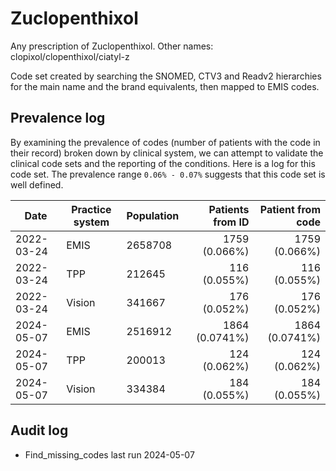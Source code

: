 # Zuclopenthixol

Any prescription of Zuclopenthixol. Other names: clopixol/clopenthixol/ciatyl-z

Code set created by searching the SNOMED, CTV3 and Readv2 hierarchies for the main name and the brand equivalents, then mapped to EMIS codes.

## Prevalence log

By examining the prevalence of codes (number of patients with the code in their record) broken down by clinical system, we can attempt to validate the clinical code sets and the reporting of the conditions. Here is a log for this code set. The prevalence range `0.06% - 0.07%` suggests that this code set is well defined.

| Date       | Practice system | Population | Patients from ID | Patient from code |
| ---------- | --------------- | ---------- | ---------------: | ----------------: |
| 2022-03-24 | EMIS            | 2658708    |    1759 (0.066%) |     1759 (0.066%) |
| 2022-03-24 | TPP             | 212645     |     116 (0.055%) |      116 (0.055%) |
| 2022-03-24 | Vision          | 341667     |     176 (0.052%) |      176 (0.052%) |
| 2024-05-07 | EMIS            | 2516912    |   1864 (0.0741%) |    1864 (0.0741%) |
| 2024-05-07 | TPP             | 200013     |     124 (0.062%) |      124 (0.062%) |
| 2024-05-07 | Vision          | 334384     |     184 (0.055%) |      184 (0.055%) |

## Audit log

- Find_missing_codes last run 2024-05-07
